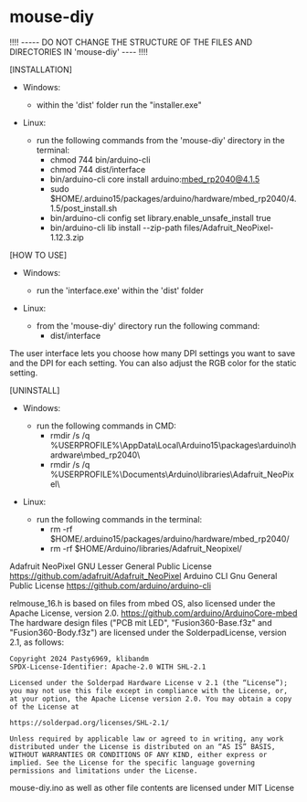 # mouse-diy

!!!! ----- DO NOT CHANGE THE STRUCTURE OF THE FILES AND DIRECTORIES IN 'mouse-diy' ---- !!!!

[INSTALLATION]

- Windows: 
    - within the 'dist' folder run the "installer.exe"

- Linux: 
    - run the following commands from the 'mouse-diy' directory in the terminal:
        - chmod 744 bin/arduino-cli
        - chmod 744 dist/interface
        - bin/arduino-cli core install arduino:mbed_rp2040@4.1.5
        - sudo $HOME/.arduino15/packages/arduino/hardware/mbed_rp2040/4.1.5/post_install.sh
        - bin/arduino-cli config set library.enable_unsafe_install true
        - bin/arduino-cli lib install --zip-path files/Adafruit_NeoPixel-1.12.3.zip


[HOW TO USE]

- Windows:
    - run the 'interface.exe' within the 'dist' folder

- Linux:
    - from the 'mouse-diy' directory run the following command:
        - dist/interface

The user interface lets you choose how many DPI settings you want to save and the DPI for each setting. You can also adjust the RGB color for the static setting.


[UNINSTALL]

- Windows: 
    - run the following commands in CMD:
        - rmdir /s /q %USERPROFILE%\AppData\Local\Arduino15\packages\arduino\hardware\mbed_rp2040\
        - rmdir /s /q %USERPROFILE%\Documents\Arduino\libraries\Adafruit_NeoPixel\

- Linux:
    - run the following commands in the terminal:
        - rm -rf $HOME/.arduino15/packages/arduino/hardware/mbed_rp2040/
        - rm -rf $HOME/Arduino/libraries/Adafruit_Neopixel/

Adafruit NeoPixel GNU Lesser General Public License https://github.com/adafruit/Adafruit_NeoPixel
Arduino CLI Gnu General Public License https://github.com/arduino/arduino-cli

relmouse_16.h is based on files from mbed OS, also licensed under the Apache License, version 2.0. https://github.com/arduino/ArduinoCore-mbed
The hardware design files ("PCB mit LED", "Fusion360-Base.f3z" and "Fusion360-Body.f3z") are licensed under the SolderpadLicense, version 2.1, as follows:
```
Copyright 2024 Pasty6969, klibandm
SPDX-License-Identifier: Apache-2.0 WITH SHL-2.1

Licensed under the Solderpad Hardware License v 2.1 (the “License”); you may not use this file except in compliance with the License, or, at your option, the Apache License version 2.0. You may obtain a copy of the License at

https://solderpad.org/licenses/SHL-2.1/

Unless required by applicable law or agreed to in writing, any work distributed under the License is distributed on an “AS IS” BASIS, WITHOUT WARRANTIES OR CONDITIONS OF ANY KIND, either express or implied. See the License for the specific language governing permissions and limitations under the License.
```

mouse-diy.ino as well as other file contents are licensed under MIT License
